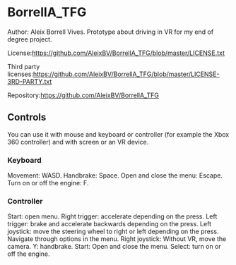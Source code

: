# BorrellA_TFG

Author: Aleix Borrell Vives.
Prototype about driving in VR for my end of degree project.


License:https://github.com/AleixBV/BorrellA_TFG/blob/master/LICENSE.txt

Third party licenses:https://github.com/AleixBV/BorrellA_TFG/blob/master/LICENSE-3RD-PARTY.txt

Repository:https://github.com/AleixBV/BorrellA_TFG

## Controls

You can use it with mouse and keyboard or controller (for example the Xbox 360 controller) and with screen or an VR device.

### Keyboard
Movement: WASD.
Handbrake: Space.
Open and close the menu: Escape.
Turn on or off the engine: F.

### Controller
Start: open menu.
Right trigger: accelerate depending on the press.
Left trigger: brake and accelerate backwards depending on the press.
Left joystick: move the steering wheel to right or left depending on the press. Navigate through options in the menu.
Right joystick: Without VR, move the camera.
Y: handbrake.
Start: Open and close the menu.
Select: turn on or off the engine.
